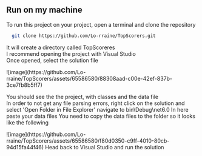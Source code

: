 ## Run on my machine

To run this project on your project, open a terminal and clone the repository

```bash
  git clone https://github.com/Lo-rraine/TopScorers.git
```
<p>It will create a directory called TopScoreres <br>
I recommend opening the project with Visual Studio <br>
Once opened, select the solution file <br>
<p>
![image](https://github.com/Lo-rraine/TopScorers/assets/65586580/88308aad-c00e-42ef-837b-3ce7fb8b5ff7)
  
  <br>
<p>
You should see the the project, with classes and the data file <br>
In order to not get any file parsing errors, right click on the solution and <br>
select 'Open Folder in File Explorer'
navigate to  bin\Debug\net6.0 
In here paste your data files
You need to copy the data files to the folder so it looks like the following
<p>
  ![image](https://github.com/Lo-rraine/TopScorers/assets/65586580/f80d0350-c9ff-4010-80cb-94d15fa44f46)
Head back to Visual Studio and run the solution
